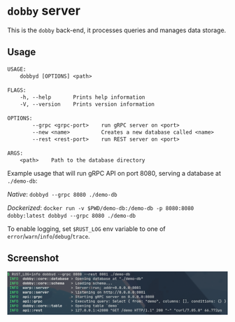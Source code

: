 # `dobby` server

This is the `dobby` back-end, it processes queries and manages data storage.

## Usage

```
USAGE:
    dobbyd [OPTIONS] <path>

FLAGS:
    -h, --help       Prints help information
    -V, --version    Prints version information

OPTIONS:
        --grpc <grpc-port>    run gRPC server on <port>
        --new <name>          Creates a new database called <name>
        --rest <rest-port>    run REST server on <port>

ARGS:
    <path>    Path to the database directory
```

Example usage that will run gRPC API on port 8080, serving a database at `./demo-db`:

*Native*: `dobbyd --grpc 8080 ./demo-db`

*Dockerized*: `docker run -v $PWD/demo-db:/demo-db -p 8080:8080 dobby:latest dobbyd --grpc 8080 ./demo-db`

To enable logging, set `$RUST_LOG` env variable to one of `error`/`warn`/`info`/`debug`/`trace`.

## Screenshot

![screenshot](./img/server-screenshot.png)



